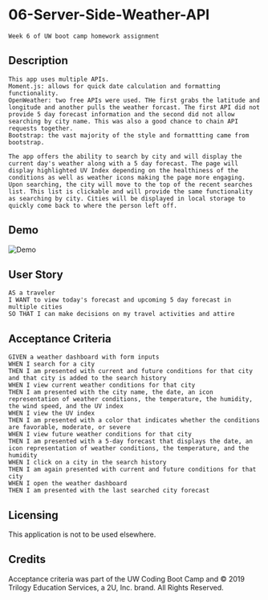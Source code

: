 # 06-Server-Side-Weather-API

```
Week 6 of UW boot camp homework assignment

```

## Description

```
This app uses multiple APIs.
Moment.js: allows for quick date calculation and formatting functionality.
OpenWeather: two free APIs were used. THe first grabs the latitude and longitude and another pulls the weather forcast. The first API did not provide 5 day forecast information and the second did not allow searching by city name. This was also a good chance to chain API requests together.
Bootstrap: the vast majority of the style and formattting came from bootstrap.

The app offers the ability to search by city and will display the current day's weather along with a 5 day forecast. The page will display highlighted UV Index depending on the healthiness of the conditions as well as weather icons making the page more engaging. Upon searching, the city will move to the top of the recent searches list. This list is clickable and will provide the same functionality as searching by city. Cities will be displayed in local storage to quickly come back to where the person left off.
```

## Demo

![Demo](./assets/Weather-Dashboard.gif)

## User Story

```
AS a traveler
I WANT to view today's forecast and upcoming 5 day forecast in multiple cities
SO THAT I can make decisions on my travel activities and attire
```

## Acceptance Criteria

```
GIVEN a weather dashboard with form inputs
WHEN I search for a city
THEN I am presented with current and future conditions for that city and that city is added to the search history
WHEN I view current weather conditions for that city
THEN I am presented with the city name, the date, an icon representation of weather conditions, the temperature, the humidity, the wind speed, and the UV index
WHEN I view the UV index
THEN I am presented with a color that indicates whether the conditions are favorable, moderate, or severe
WHEN I view future weather conditions for that city
THEN I am presented with a 5-day forecast that displays the date, an icon representation of weather conditions, the temperature, and the humidity
WHEN I click on a city in the search history
THEN I am again presented with current and future conditions for that city
WHEN I open the weather dashboard
THEN I am presented with the last searched city forecast
```

## Licensing

This application is not to be used elsewhere.

## Credits

Acceptance criteria was part of the UW Coding Boot Camp and © 2019 Trilogy Education Services, a 2U, Inc. brand. All Rights Reserved.
